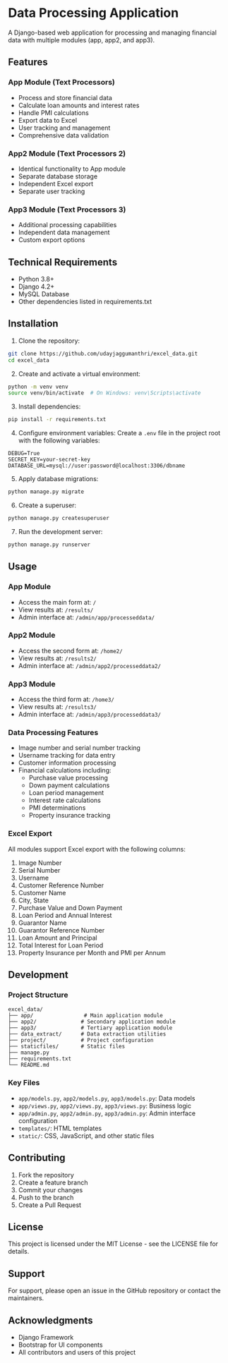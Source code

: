 # Data Processing Application

A Django-based web application for processing and managing financial data with multiple modules (app, app2, and app3).

## Features

### App Module (Text Processors)
- Process and store financial data
- Calculate loan amounts and interest rates
- Handle PMI calculations
- Export data to Excel
- User tracking and management
- Comprehensive data validation

### App2 Module (Text Processors 2)
- Identical functionality to App module
- Separate database storage
- Independent Excel export
- Separate user tracking

### App3 Module (Text Processors 3)
- Additional processing capabilities
- Independent data management
- Custom export options

## Technical Requirements

- Python 3.8+
- Django 4.2+
- MySQL Database
- Other dependencies listed in requirements.txt

## Installation

1. Clone the repository:
```bash
git clone https://github.com/udayjaggumanthri/excel_data.git
cd excel_data
```

2. Create and activate a virtual environment:
```bash
python -m venv venv
source venv/bin/activate  # On Windows: venv\Scripts\activate
```

3. Install dependencies:
```bash
pip install -r requirements.txt
```

4. Configure environment variables:
Create a `.env` file in the project root with the following variables:
```
DEBUG=True
SECRET_KEY=your-secret-key
DATABASE_URL=mysql://user:password@localhost:3306/dbname
```

5. Apply database migrations:
```bash
python manage.py migrate
```

6. Create a superuser:
```bash
python manage.py createsuperuser
```

7. Run the development server:
```bash
python manage.py runserver
```

## Usage

### App Module
- Access the main form at: `/`
- View results at: `/results/`
- Admin interface at: `/admin/app/processeddata/`

### App2 Module
- Access the second form at: `/home2/`
- View results at: `/results2/`
- Admin interface at: `/admin/app2/processeddata2/`

### App3 Module
- Access the third form at: `/home3/`
- View results at: `/results3/`
- Admin interface at: `/admin/app3/processeddata3/`

### Data Processing Features
- Image number and serial number tracking
- Username tracking for data entry
- Customer information processing
- Financial calculations including:
  - Purchase value processing
  - Down payment calculations
  - Loan period management
  - Interest rate calculations
  - PMI determinations
  - Property insurance tracking

### Excel Export
All modules support Excel export with the following columns:
1. Image Number
2. Serial Number
3. Username
4. Customer Reference Number
5. Customer Name
6. City, State
7. Purchase Value and Down Payment
8. Loan Period and Annual Interest
9. Guarantor Name
10. Guarantor Reference Number
11. Loan Amount and Principal
12. Total Interest for Loan Period
13. Property Insurance per Month and PMI per Annum

## Development

### Project Structure
```
excel_data/
├── app/                # Main application module
├── app2/              # Secondary application module
├── app3/              # Tertiary application module
├── data_extract/      # Data extraction utilities
├── project/           # Project configuration
├── staticfiles/       # Static files
├── manage.py
├── requirements.txt
└── README.md
```

### Key Files
- `app/models.py`, `app2/models.py`, `app3/models.py`: Data models
- `app/views.py`, `app2/views.py`, `app3/views.py`: Business logic
- `app/admin.py`, `app2/admin.py`, `app3/admin.py`: Admin interface configuration
- `templates/`: HTML templates
- `static/`: CSS, JavaScript, and other static files

## Contributing

1. Fork the repository
2. Create a feature branch
3. Commit your changes
4. Push to the branch
5. Create a Pull Request

## License

This project is licensed under the MIT License - see the LICENSE file for details.

## Support

For support, please open an issue in the GitHub repository or contact the maintainers.

## Acknowledgments

- Django Framework
- Bootstrap for UI components
- All contributors and users of this project